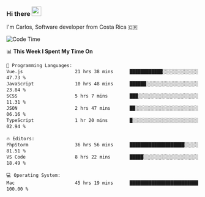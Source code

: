 ### Hi there <img src="https://media.giphy.com/media/hvRJCLFzcasrR4ia7z/giphy.gif" width="25px" height="25px">

I'm Carlos, Software developer from Costa Rica 🇨🇷

[//]: # (<a href="https://app.daily.dev/carum98"><img src="https://github.com/carum98/carum98/blob/main/devcard.svg" width="400" alt="Carlos Umaña Acevedo's Dev Card"/></a>)


<!--START_SECTION:waka-->
![Code Time](http://img.shields.io/badge/Code%20Time-13%2C252%20hrs%2059%20mins-blue)

📊 **This Week I Spent My Time On** 

```text
💬 Programming Languages: 
Vue.js                   21 hrs 38 mins      ████████████░░░░░░░░░░░░░   47.73 % 
JavaScript               10 hrs 48 mins      ██████░░░░░░░░░░░░░░░░░░░   23.84 % 
SCSS                     5 hrs 7 mins        ███░░░░░░░░░░░░░░░░░░░░░░   11.31 % 
JSON                     2 hrs 47 mins       ██░░░░░░░░░░░░░░░░░░░░░░░   06.16 % 
TypeScript               1 hr 20 mins        █░░░░░░░░░░░░░░░░░░░░░░░░   02.94 % 

🔥 Editors: 
PhpStorm                 36 hrs 56 mins      ████████████████████░░░░░   81.51 % 
VS Code                  8 hrs 22 mins       █████░░░░░░░░░░░░░░░░░░░░   18.49 % 

💻 Operating System: 
Mac                      45 hrs 19 mins      █████████████████████████   100.00 % 
```


<!--END_SECTION:waka-->
